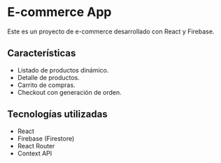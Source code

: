 # E-commerce App

Este es un proyecto de e-commerce desarrollado con React y Firebase.

## Características

- Listado de productos dinámico.
- Detalle de productos.
- Carrito de compras.
- Checkout con generación de orden.

## Tecnologías utilizadas

- React
- Firebase (Firestore)
- React Router
- Context API

